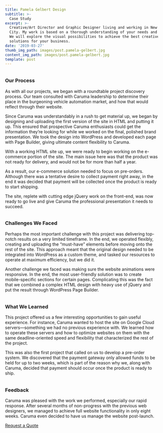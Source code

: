 ```yaml
---
title: Pamela Gelbert Design
subtitle: >-
  Case Study
excerpt: >-
  Creative/Art Director and Graphic Designer living and working in New York 3
  City. My work is based on a thorough understanding of your needs and challenges.
  We will explore the visual possibilities to achieve the best creative and design
  solutions for your business.
date: '2019-03-27'
thumb_img_path: images/post.pamela-gelbert.jpg
content_img_path: images/post.pamela-gelbert.jpg
template: post
---
```


<section class="common-section cash-study-content">
 <div class="container-fluid">
  <div class="line-img">
   <div class="row custom-row">
    <div class="col-md-6 col-md-push-6">
     <div class="graphic-block text-left text-center-xs text-center-sm">
      <div class="circle-icon"> <img src="https://www.jdsofttech.com/img/cash-study-img/circle-icon.png" alt=""> </div>
      <div class="wow slideInRight" data-wow-offset="1" data-wow-iteration="1"> <img src="https://www.jdsofttech.com/img/cash-study-img/caruma/iphone-mobile-screen-.png" alt=""> </div>
     </div>
    </div>
    <div class="col-md-6 col-md-pull-6">
     <div class="text-block text-right">
      <h3 class="text-center-xs text-center-sm"> Our Process </h3>
      <p class="text-left-xs text-left-sm"> As with all our projects, we began with a roundtable project discovery process. Our team consulted with Caruma leadership to determine their place in the burgeoning vehicle automation market, and how that would reflect through their website. </p>
      <p class="text-left-xs text-left-sm"> Since Caruma was understandably in a rush to get material up, we began by designing and uploading the first version of the site in HTML and putting it up. This ensured that prospective Caruma enthusiasts could get the information they’re looking for while we worked on the final, polished brand presentation. We took the design into WordPress and developed each page with Page Builder, giving ultimate content flexibility to Caruma.</p>
      <p class="text-left-xs text-left-sm"> With a working HTML site up, we were ready to begin working on the e-commerce portion of the site. The main issue here was that the product was not ready for delivery, and would not be for more than half a year. </p>
      <p class="text-left-xs text-left-sm"> As a result, our e-commerce solution needed to focus on pre-orders. Although there was a tentative desire to collect payment right away, in the end it was decided that payment will be collected once the product is ready to start shipping. </p>
      <p class="text-left-xs text-left-sm"> The site, replete with cutting edge jQuery work on the front-end, was now ready to go live and give Caruma the professional presentation it needs to succeed. </p>
     </div>
    </div>
   </div>
   <div class="row custom-row">
    <div class="col-md-6">
     <div class="graphic-block text-right text-center-xs text-center-sm">
      <div class="wow slideInLeft" data-wow-offset="1" data-wow-iteration="1"><img src="https://www.jdsofttech.com/img/cash-study-img/caruma/ipad-screen.png" alt=""> </div>
     </div>
    </div>
    <div class="col-md-6">
     <div class="text-block text-left">
      <div class="circle-icon"> <img src="https://www.jdsofttech.com/img/cash-study-img/circle-icon.png" alt=""> </div>
      <h3 class="text-center-xs text-center-sm"> Challenges We Faced </h3>
      <p> Perhaps the most important challenge with this project was delivering top-notch results on a very limited timeframe. In the end, we operated flexibly, creating and uploading the “must-have” elements before moving onto the rest of the site. This
       approach meant that the original design needed to be integrated into WordPress as a custom theme, and tasked our resources to operate at maximum efficiency, but we did it.</p>
      <p> Another challenge we faced was making sure the website animations were responsive. In the end, the most user-friendly solution was to create mobile-specific sections for certain pages. Complicating this was the fact that we combined a complex HTML
       design with heavy use of jQuery and put the result through WordPress Page Builder. </p>
     </div>
    </div>
   </div>
   <div class="row custom-row">
    <div class="col-md-6 col-md-push-6">
     <div class="graphic-block text-left text-center-xs text-center-sm">
      <div class="circle-icon"> <img src="https://www.jdsofttech.com/img/cash-study-img/circle-icon.png" alt=""> </div>
      <div class="wow slideInRight" data-wow-offset="1" data-wow-iteration="1"><img src="https://www.jdsofttech.com/img/cash-study-img/circle-icon.png" alt=""></div>
     </div>
    </div>
    <div class="col-md-6 col-md-pull-6">
     <div class="text-block text-right">
      <h3 class="text-center-xs text-center-sm"> What We Learned </h3>
      <p class="text-left-xs text-left-sm"> This project offered us a few interesting opportunities to gain useful experience. For instance, Caruma wanted to host the site on Google Cloud servers—something we had no previous experience with. We learned how to operate these servers and how to optimize websites on them with the same deadline-oriented speed and flexibility that characterized the rest of the project. </p>
      <p class="text-left-xs text-left-sm"> This was also the first project that called on us to develop a pre-order system. We discovered that the payment gateway only allowed funds to be held for up to two weeks, which is part of the reason why we, along with Caruma, decided that payment should occur once the product is ready to ship.</p>
     </div>
    </div>
   </div>
   <div class="row custom-row">
    <div class="col-md-6">
     <div class="graphic-block text-right">
      <div class="wow slideInLeft" data-wow-offset="1" data-wow-iteration="1"><img src="https://www.jdsofttech.com/img/cash-study-img/caruma/multi-scre.png" alt=""></div>
     </div>
    </div>
    <div class="col-md-6">
     <div class="text-block text-left text-center-xs text-center-sm">
      <div class="circle-icon"> <img src="https://www.jdsofttech.com/img/cash-study-img/circle-icon.png" alt=""> </div>
      <h3 class="text-center-xs text-center-sm"> Feedback </h3>
      <p class="text-left-xs text-left-sm"> Caruma was pleased with the work we performed, especially our rapid response. After several months of non-progress with the previous web designers, we managed to achieve full website functionality in only eight weeks. Caruma even decided to have us manage the website post-launch.</p>
     </div>
    </div>
   </div>
  </div>
  <div class="slider-btn text-center">
   <a class="common-transition visit-website-btn" href="/request-quote" target="&#95;blank"> Request a Quote </a>
  </div>
 </div>
</section>
